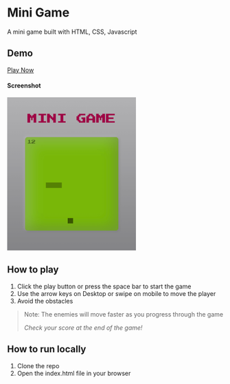 # Mini Game

A mini game built with HTML, CSS, Javascript

## Demo

[Play Now](https://emanuelefavero.github.io/mini-game/)

#### Screenshot

<img src="screenshot.png" alt="screenshot" width="300">

## How to play

1. Click the play button or press the space bar to start the game
2. Use the arrow keys on Desktop or swipe on mobile to move the player
3. Avoid the obstacles

> Note: The enemies will move faster as you progress through the game
>
> _Check your score at the end of the game!_

## How to run locally

1. Clone the repo
2. Open the index.html file in your browser
